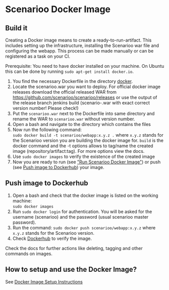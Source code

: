 # Scenarioo Docker Image

## Build it

Creating a Docker image means to create a ready-to-run-artifact. This includes setting up the infrastructure, installing the Scenarioo war file and configuring the webapp. This process can be made manually or can be registered as a task on your CI.

Prerequisite: You need to have docker installed on your machine. On Ubuntu this can be done by running `sudo apt-get install docker.io`.

1. You find the necessary Dockerfile in the directory [docker](https://github.com/scenarioo/scenarioo/tree/develop/docker/scenarioo).
2. Locate the scenarioo.war you want to deploy. For official docker image releases download the official released WAR from https://github.com/scenarioo/scenarioo/releases or use the output of the release branch jenkins build (scenario-<version>.war with exact correct version number! Please check!) 
3. Put the `scenarioo.war` next to the Dockerfile into same directory and rename the WAR to `scenarioo.war` without version number.
4. Open a bash and navigate to the directory which contains the files
5. Now run the following command:  
`sudo docker build -t scenarioo/webapp:x.y.z .`
where `x.y.z` stands for the Scenarioo version you are building the docker image for.
`build` is the docker command and the -t options allows to tag/name the created image (repository/artifact:tag). For more options view the docs.
6. Use `sudo docker images` to verify the existence of the created image
7. Now you are ready to run (see ["Run Scenarioo Docker Image"](../tutorial/Scenarioo-Viewer-Docker-Image#run-scenarioo-docker-image)) or push (see [Push image to Dockerhub](#Push-image-to-Dockerhub)) your image.

## Push image to Dockerhub
  
1. Open a bash and check that the docker image is listed on the working machine:  
`sudo docker images`
2. Run `sudo docker login` for authentication. You will be asked for the username (scenarioo) and the password (usual scenarioo master password).
3. Run the command: `sudo docker push scenarioo/webapp:x.y.z` where `x.y.z` stands for the Scenarioo version.
4. Check [Dockerhub](https://hub.docker.com/u/scenarioo/) to verify the image.

Check the docs for further actions like deleting, tagging and other commands on images.

## How to setup and use the Docker Image?

See [Docker Image Setup Instructions](../tutorial/Scenarioo-Viewer-Docker-Image.md)
